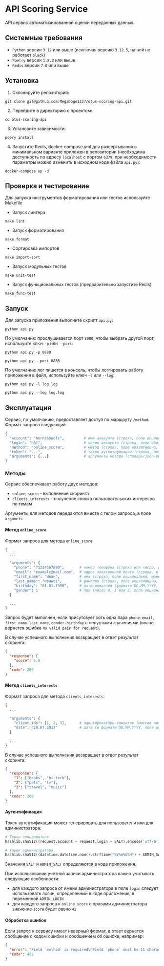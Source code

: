 # API Scoring Service
API сервис автоматизированной оценки переданных данных.

## Системные требования
- `Python` версии `3.12` или выше (исключая версию `3.12.5`, на ней не работает `black`)
- `Poetry` версии `1.8.3` или выше
- `Redis` версии `7.0` или выше

## Установка

1. Склонируйте репозиторий:
```
git clone git@github.com:MegaDoge1337/otus-scoring-api.git
```

2. Перейдите в директорию с проектом:
```
cd otus-scoring-api
```

3. Установите зависимости:
```
poery install
```

4. Запустите Redis, docker-compose.yml для развертывания в минимальном варианте приложен в репозитории (необходима доступность по адресу `localhost` с портом `6379`, при необходимости параметры можно изменить в исходном коде файла `api.py`):
```
docker-compose up -d
```

## Проверка и тестирование

Для запуска инструментов форматирования или тестов используйте Makefile

- Запуск линтера
```
make lint
```

- Запуск форматирования
```
make format
```

- Сортировка импортов
```
make import-sort
```

- Запуск модульных тестов
```
make unit-test
```

- Запуск функциональных тестов (предварительно запустите Redis)
```
make func-test
```

## Запуск

Для запуска приложения выполните скрипт `api.py`:
```
python api.py
```

По умолчанию прослушивается порт `8080`, чтобы выбрать другой порт, используйте ключ `-p` или `--port`:
```
python api.py -p 8888

python api.py --port 8888
```

По умолчанию лог пишется в консоль, чтобы логгировать работу приложения в файл, используйте ключ `-l` или `--log`:
```
python api.py -l log.log

python api.py --log log.log
```

## Эксплуатация

Сервис, по умолчанию, предоставляет доступ по маршруту `/method`. Формат запроса следующий:
```py
{
  "account": "horns&hoofs",         # имя аккаунта (строка, поле опционально, может быть пустым)
  "login": "h&f",                   # логин аккаунта (строка, поле обязательно, может быть пустым)
  "method": "online_score",         # метод (строка, поле обязательно, может быть пустым), подробнее см. раздел Методы
  "token": "...",                   # токен аутентификации (строка, поле обязательно, может быть пустым), подробнее см. раздел Аутентификация
  "arguments": {...}                # аргументы метода (словарь/json-объект, поле обязательно, может быть пустым), подробнее см. раздел Методы
}
```

### Методы

Сервис обеспечивает работу двух методов:

- `online_score` - выполнение скоринга
- `clients_interests` - получение списка пользовательских интересов по темам

Аргументы для методов передаются вместе с телом запроса, в поле `argumets`.

#### Метод `online_score`

Формат запроса для метода `online_score`:
```py
{
  ...

  "arguments": {
    "phone": "71234567890",       # номер телефона (строка или число, длиной 11, начинается с 7, поле опционально, может быть пустым)
    "email": "example@mail.com",  # адрес электронной почты (строка, в которой есть @, поле опционально, может быть пустым)
    "first_name": "Иван",         # имя (строка, поле опционально, может быть пустым)
    "last_name": "Иванов",        # фамилия (строка, поле опционально, может быть пустым)
    "birthday": "01.01.1990",     # дата рождения (формате DD.MM.YYYY, с которой прошло не больше 70 лет, поле опционально, может быть пустым)
    "gender": 1                   # пол (число 0, 1 или 2, поле опционально, может быть пустым)
  }

  ...
}
```
Запрос будет выполнен, если присутсвует хоть одна пара `phone-email`, `first_name-last_name`, `gender-birthday` с непустыми значениями (иначе вернется ошибка `No valid pair for request`).

В случае успешного выполнения возвращает в ответ результат скоринга:
```json
{
  "response": {
    "score": 5.0
  },
  "code": 200
}
```

#### Метод `clients_interests`

Формат запроса для метода `clients_interests`:
```py
{
  ...

  "arguments": {
    "client_ids": [1, 2, 3],      # идентификаторы клиентов (массив чисел, поле обязательно, не пустое)
    "date": "20.07.2017"          # дата (в формате DD.MM.YYYY, поле опционально, может быть пустым)
  }

  ...
}
```

В случае успешного выполнения возвращает в ответ результат скоринга:
```json
{
  "response": {
    "1": ["books", "hi-tech"],
    "2": ["pets", "tv"],
    "3": ["travel", "music"]
  },
  "code": 200
}
```

#### Аутентификация

Токен аутентификации может генерировать для пользователя или для администратора:
```py
# Токен пользователя
hashlib.sha512((request.account + request.login + SALT).encode('utf-8')).hexdigest()
```

```py
# Токен администратора
hashlib.sha512((datetime.datetime.now().strftime("%Y%m%d%H") + ADMIN_SALT).encode('utf-8')).hexdigest()
```

Значения `SALT` и `ADMIN_SALT` определяются в коде приложения.

При использовании учетной записи администратора важно учитывать следующие особенности:
- для каждого запроса от имени администратора в поле `login` следует использовать логин, определенный в коде приложения, в переменной `ADMIN_LOGIN`
- для каждого запроса к `online_score` с правами администратора значение `score` будет равно `42`

#### Обработка ошибок

Если запрос к сервису имеет неверный формат, в ответ вернется сообщение с кодом ошибки и сообщением об ошибке, например:
```json
{
  "error": "Field `method` is required\nField `phone` must be 11 charactes long...",
  "code": 422
}
```
